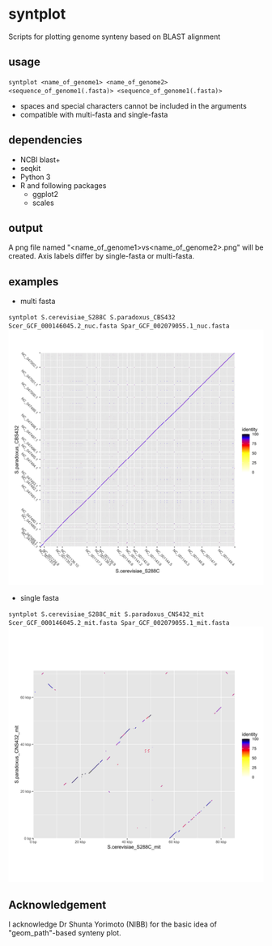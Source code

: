 # syntplot
Scripts for plotting genome synteny based on BLAST alignment

## usage
`syntplot <name_of_genome1> <name_of_genome2> <sequence_of_genome1(.fasta)> <sequence_of_genome1(.fasta)>`
- spaces and special characters cannot be included in the arguments
- compatible with multi-fasta and single-fasta

## dependencies
- NCBI blast+
- seqkit
- Python 3
- R and following packages
  - ggplot2
  - scales

## output
A png file named "<name_of_genome1>vs<name_of_genome2>.png" will be created.
Axis labels differ by single-fasta or multi-fasta.

## examples
- multi fasta

`syntplot S.cerevisiae_S288C S.paradoxus_CBS432 Scer_GCF_000146045.2_nuc.fasta Spar_GCF_002079055.1_nuc.fasta`
<img src="https://github.com/yk-kobayashi/images/blob/syntplot/S.cerevisiae_S288CvsS.paradoxus_CBS432.png" width="600">

- single fasta

`syntplot S.cerevisiae_S288C_mit S.paradoxus_CNS432_mit Scer_GCF_000146045.2_mit.fasta Spar_GCF_002079055.1_mit.fasta`
<img src="https://github.com/yk-kobayashi/images/blob/syntplot/S.cerevisiae_S288C_mitvsS.paradoxus_CNS432_mit.png" width="600">

## Acknowledgement
I acknowledge Dr Shunta Yorimoto (NIBB) for the basic idea of "geom_path"-based synteny plot.
